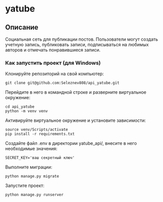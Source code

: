 # yatube

## Описание

Социальная сеть для публикации постов. Пользователи могут создать учетную запись, публиковать записи, подписываться на любимых авторов и отмечать понравившиеся записи.

### Как запустить проект (для Windows)
Клонируйте репозиторий на свой компьютер:
```
git clone git@github.com:Seleznev808/api_yatube.git
```
Перейдите в него в командной строке и разверните виртуальное окружение:
```
cd api_yatube
python -m venv venv
```
Активируйте виртуальное окружение и установите зависимости:
```
source venv/Scripts/activate
pip install -r requirements.txt
```
Создайте файл .env в директории yatube_api/, внесите в него необходимые значения:
```
SECRET_KEY='ваш секретный ключ'
```
Выполните миграции:
```
python manage.py migrate
```
Запустите проект:
```
python manage.py runserver
```
